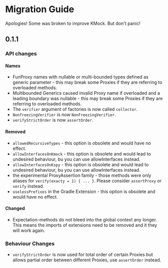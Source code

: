 # Migration Guide
Apologies! Some was broken to improve KMock.
But don't panic!

## 0.1.1
### API changes
#### Names

* FunProxy names with nullable or multi-bounded types defined as generic parameter - this may break some Proxies if they are referring to overloaded methods.
* Multibounded Generics caused invalid Proxy name if overloaded and a leading boundary was nullable - this may break some Proxies if they are referring to overloaded methods.
* The `verifier` argument of factories is now called `collector`.
* `NonfreezingVerifier` is now `NonFreezingVerifier`.
* `verifyStrictOrder` is now `assertOrder`.

#### Removed

* `allowedRecursiveTypes` - this option is obsolete and would have no effect.
* `allowInterfacesOnKmock` - this option is obsolete and would lead to undesired behaviour, bu you can use allowInterfaces instead.
* `allowInterfacesOnKspy` - this option is obsolete and would lead to undesired behaviour, bu you can use allowInterfaces instead.
* the experimental ProxyAssertion family  - those methods were only aliases for `verify(exacty = 1) { ... }`. Please consider `assertProxy` or `verify` instead.
* `uselessPrefixes` in the Gradle Extension - this option is obsolete and would have no effect.

#### Changed

* Expectation-methods do not bleed into the global context any longer. This means the imports of extensions need to be removed and it they will work again.

### Behaviour Changes

* `verifyStrictOrder` is now used for total order of certain Proxies but allows partial order between different Proxies, use `assertOrder` instead.
